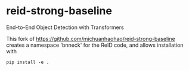 # reid-strong-baseline
End-to-End Object Detection with Transformers

This fork of https://github.com/michuanhaohao/reid-strong-baseline creates a namespace 'bnneck' for the ReID code, and allows installation with
```
pip install -e .
```

